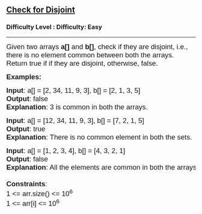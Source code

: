 <h2><a href="https://www.geeksforgeeks.org/problems/check-for-disjoint-sets-or-arrays/1?page=1&difficulty=Easy&status=unsolved&sortBy=latest">Check for Disjoint</a></h2><h3>Difficulty Level : Difficulty: Easy</h3><hr><div class="problems_problem_content__Xm_eO"><p><span style="font-family: arial, helvetica, sans-serif; font-size: 14pt;">Given two arrays <strong>a[]</strong> and <strong>b[]</strong>, check if they are disjoint, i.e., there is no element common between both the arrays. Return true if if they are disjoint, otherwise, false.</span></p>
<p><span style="font-family: arial, helvetica, sans-serif; font-size: 14pt;"><strong>Examples:</strong></span></p>
<pre><span style="font-family: arial, helvetica, sans-serif; font-size: 14pt;"><strong>Input</strong>: a[] = [2, 34, 11, 9, 3], b[] = [2, 1, 3, 5]</span><br><span style="font-family: arial, helvetica, sans-serif; font-size: 14pt;"><strong>Output</strong>: false</span><br><span style="font-family: arial, helvetica, sans-serif; font-size: 14pt;"><strong>Explanation</strong>: 3 is common in both the arrays.</span></pre>
<pre><span style="font-family: arial, helvetica, sans-serif; font-size: 14pt;"><strong>Input</strong>: a[] = [12, 34, 11, 9, 3], b[] = [7, 2, 1, 5]</span><br><span style="font-family: arial, helvetica, sans-serif; font-size: 14pt;"><strong>Output</strong>: true </span><br><span style="font-family: arial, helvetica, sans-serif; font-size: 14pt;"><strong>Explanation</strong>: There is no common element in both the sets.</span></pre>
<pre><span style="font-family: arial, helvetica, sans-serif; font-size: 14pt;"><strong>Input</strong>: a[] = [1, 2, 3, 4], b[] = [4, 3, 2, 1]</span><br><span style="font-family: arial, helvetica, sans-serif; font-size: 14pt;"><strong>Output</strong>: false</span><br><span style="font-family: arial, helvetica, sans-serif; font-size: 14pt;"><strong>Explanation</strong>: All the elements are common in both the arrays.<br><br><strong>Constraints</strong>:<br>1 &lt;= arr.size() &lt;= 10<sup>6<br></sup>1 &lt;= arr[i] &lt;= 10<sup>6</sup><sup><br></sup></span></pre></div>